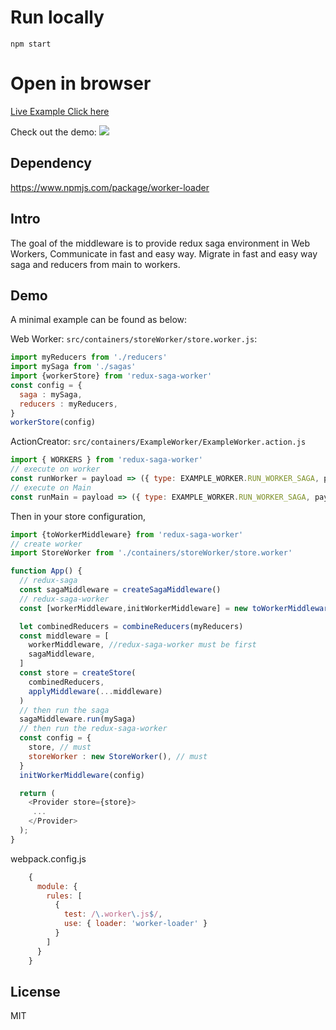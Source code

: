 # Run locally
`npm start`

# Open in browser
[Live Example Click here](http://gwmaster.byethost32.com/redux-saga-worker-example/)

Check out the demo:
![](http://g.recordit.co/hqYTQFzZZJ.gif)


## Dependency

https://www.npmjs.com/package/worker-loader


## Intro

The goal of the middleware is to provide redux saga environment in Web Workers,
Communicate in fast and easy way.
Migrate in fast and easy way saga and reducers from main to workers.

## Demo
A minimal example can be found as below:

Web Worker: `src/containers/storeWorker/store.worker.js`:
```javascript
import myReducers from './reducers'
import mySaga from './sagas'
import {workerStore} from 'redux-saga-worker'
const config = {
  saga : mySaga,
  reducers : myReducers,
}
workerStore(config)
```

ActionCreator: `src/containers/ExampleWorker/ExampleWorker.action.js`
```javascript
import { WORKERS } from 'redux-saga-worker'
// execute on worker
const runWorker = payload => ({ type: EXAMPLE_WORKER.RUN_WORKER_SAGA, payload, sendTo: WORKERS.WORKER })
// execute on Main
const runMain = payload => ({ type: EXAMPLE_WORKER.RUN_WORKER_SAGA, payload})
```

Then in your store configuration,
```javascript
import {toWorkerMiddleware} from 'redux-saga-worker'
// create worker
import StoreWorker from './containers/storeWorker/store.worker'

function App() {
  // redux-saga
  const sagaMiddleware = createSagaMiddleware()
  // redux-saga-worker
  const [workerMiddleware,initWorkerMiddleware] = new toWorkerMiddleware()

  let combinedReducers = combineReducers(myReducers)
  const middleware = [
    workerMiddleware, //redux-saga-worker must be first
    sagaMiddleware,
  ]
  const store = createStore(
    combinedReducers,
    applyMiddleware(...middleware)
  )
  // then run the saga
  sagaMiddleware.run(mySaga)
  // then run the redux-saga-worker
  const config = {
    store, // must
    storeWorker : new StoreWorker(), // must
  }
  initWorkerMiddleware(config)

  return (
    <Provider store={store}>
     ...
    </Provider>
  );
}
```

webpack.config.js
```javascript
    {
      module: {
        rules: [
          {
            test: /\.worker\.js$/,
            use: { loader: 'worker-loader' }
          }
        ]
      }
    }
```
## License
MIT
